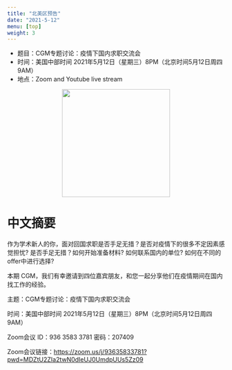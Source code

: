 ```yaml
---
title: "北美区预告"
date: "2021-5-12"
menu: [top]
weight: 3
---
```


- 题目：CGM专题讨论：疫情下国内求职交流会
- 时间：美国中部时间 2021年5月12日（星期三）8PM（北京时间5月12日周四 9AM）
- 地点：Zoom and Youtube live stream


<div align="center">
<img src="https://i.loli.net/2021/04/27/uYPogGDCZM6zREl.jpg" height=250>
</div>

# 中文摘要

作为学术新人的你，面对回国求职是否手足无措？是否对疫情下的很多不定因素感觉担忧? 是否手足无措？如何开始准备材料? 如何联系国内的单位? 如何在不同的offer中进行选择?

本期 CGM，我们有幸邀请到四位嘉宾朋友，和您一起分享他们在疫情期间在国内找工作的经验。


主题：CGM专题讨论：疫情下国内求职交流会

时间：美国中部时间 2021年5月12日（星期三）8PM（北京时间5月12日周四 9AM）

Zoom会议 ID：936 3583 3781  密码：207409

Zoom会议链接：https://zoom.us/j/93635833781?pwd=MDZtU2ZIa2twN0dIeUJ0UmdpUUs5Zz09
